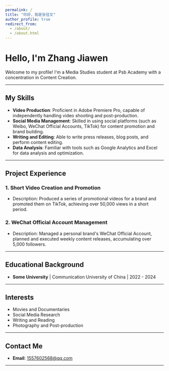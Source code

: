 ```yaml
---
permalink: /
title: "你好，我是张佳文"
author_profile: true
redirect_from: 
  - /about/
  - /about.html
---
```


# Hello, I'm Zhang Jiawen

Welcome to my profile! I'm a Media Studies student at Psb Academy with a concentration in Content Creation.

---

## My Skills

- **Video Production**: Proficient in Adobe Premiere Pro, capable of independently handling video shooting and post-production.
- **Social Media Management**: Skilled in using social platforms (such as Weibo, WeChat Official Accounts, TikTok) for content promotion and brand building.
- **Writing and Editing**: Able to write press releases, blog posts, and perform content editing.
- **Data Analysis**: Familiar with tools such as Google Analytics and Excel for data analysis and optimization.

---

## Project Experience

### 1. **Short Video Creation and Promotion**
- Description: Produced a series of promotional videos for a brand and promoted them on TikTok, achieving over 50,000 views in a short period.

### 2. **WeChat Official Account Management**
- Description: Managed a personal brand's WeChat Official Account, planned and executed weekly content releases, accumulating over 5,000 followers.

---

## Educational Background

- **Some University** | Communication University of China | 2022 - 2024

---

## Interests

- Movies and Documentaries
- Social Media Research
- Writing and Reading
-   Photography and Post-production

---

## Contact Me

- **Email**: [1557602568@qq.com](mailto:example@example.com)

---
